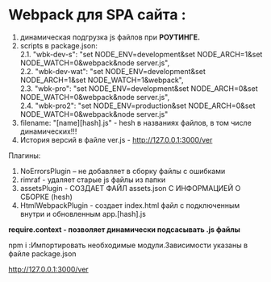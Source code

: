 # Webpack для SPA сайта :<br />
1. динамическая подгрузка js файлов при **РОУТИНГЕ.**
2. scripts в package.json:<br />
    2.1. "wbk-dev-s": "set NODE_ENV=development&set NODE_ARCH=1&set NODE_WATCH=0&webpack&node server.js",<br />
    2.2. "wbk-dev-wat": "set NODE_ENV=development&set NODE_ARCH=1&set NODE_WATCH=1&webpack",<br />
    2.3. "wbk-pro": "set NODE_ENV=development&set NODE_ARCH=0&set NODE_WATCH=0&webpack&node server.js",<br />
    2.4. "wbk-pro2": "set NODE_ENV=production&set NODE_ARCH=0&set NODE_WATCH=0&webpack&node server.js"<br />
3. filename: "[name][hash].js" - hesh в названиях файлов, в том числе динамических!!!
4. История версий в файле ver.js - http://127.0.0.1:3000/ver

Плагины:
1. NoErrorsPlugin – не добавляет в сборку файлы с ошибками
2. rimraf - удаляет старые js файлы из папки
3. assetsPlugin - СОЗДАЕТ ФАЙЛ assets.json С ИНФОРМАЦИЕЙ О СБОРКЕ (hesh)
4. HtmlWebpackPlugin - создает index.html файл с подключенным внутри и обновленным app.[hash].js 

**require.context - позволяет динамически подсасывать .js файлы**

npm i :Импортировать необходимые модули.Зависимости указаны в файле package.json

http://127.0.0.1:3000/ver